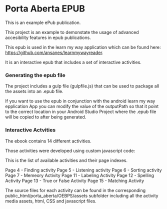 # Porta Aberta EPUB

This is an example ePub publication. 

This project is an example to demonstate the usage of advanced accesibility features in epub publications.

This epub is used in the learn my way application which can be found here: https://github.com/ansanes/learnmywayreader.

It is an interactive epub that includes a set of interactive activities. 

### Generating the epub file

The project includes a gulp file (gulpfile.js) that can be used to package all the assets into an .epub file.

If you want to use the epub in conjunction with the android learn my way epplication App you can modify the value of the outputPath so that it point to the correct location in your Android Studio Project where the .epub file will be copied to after being generated.

### Interactive Actvities

The ebook contains 14 different activities.

Those activities were developed using custom javascript code:

This is the list of available activities and their page indexes.

Page 4 - Finding activity
Page 5 - Listening activity
Page 6 - Sorting activity
Page 7 - Memeory Activity
Page 11 - Labeling Activity
Page 12 - Spelling Activity
Page 13 - True or False Activity
Page 15 - Matching Activity

The source files for each activity can be found in the corresponding public_html/porta_aberta/OEBPS/assets subfolder including all the activity media assets, html, CSS and javascript files.
